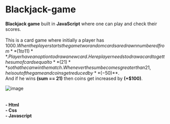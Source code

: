 # Blackjack-game
**Blackjack game** built in **JavaScript** where one can play and check their scores. 
<br />  
This is a card game where initially a player has $1000.  
When the player starts the game two random cards are drawn numbered from **(1 to 11)**.  
Player have an option to draw a new card.  
Here player needs to draw a card to get the sum of cards equal to **(21)** so that he can win the match.  
Whenever the sum becomes greater than 21, he is out of the game and coins get reduced by **(-$50)**.  
And if he wins **(sum == 21)** then coins get increased by **(+$100)**.  

![image](https://user-images.githubusercontent.com/109456344/215324062-278bef78-a140-487c-afe9-6d8f25ab1107.png)  
<br />  
**- Html**  
**- Css**  
**- Javascript**  
